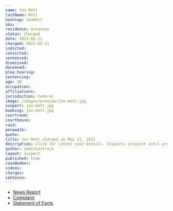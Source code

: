 ```yaml
---
name: Jon Mott
lastName: Mott
hashtag: JonMott
aka:
residence: Arkansas
status: Charged
date: 2021-05-11
charged: 2021-05-11
indicted:
convicted:
sentenced:
dismissed:
deceased:
plea_hearing:
sentencing:
age: 38
occupation:
affiliations:
jurisdiction: Federal
image: /images/preview/jon-mott.jpg
suspect: jon-mott.jpg
booking: jon-mott.jpg
courtroom:
courthouse:
raid:
perpwalk:
quote:
title: Jon Mott charged on May 11, 2021
description: Click for latest case details. Suspects innocent until proven guilty.
author: seditiontrack
layout: suspect
published: true
caseNumber:
videos:
charges:
sentence:
---
```

- [News Report](https://www.ktlo.com/2021/05/14/mott-charged-with-four-offenses-stemming-from-capitol-riot/)
- [Complaint](https://www.justice.gov/usao-dc/case-multi-defendant/file/1394306/download)
- [Statement of Facts](https://www.justice.gov/usao-dc/case-multi-defendant/file/1394311/download)
